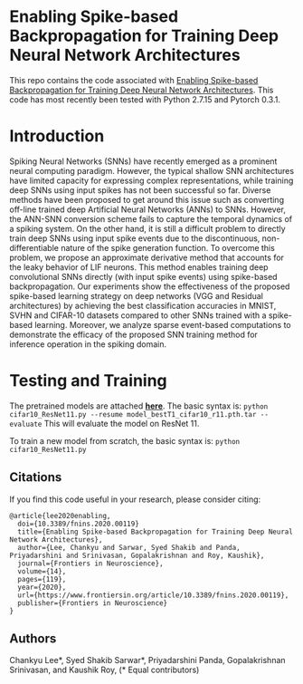 # Enabling Spike-based Backpropagation for Training Deep Neural Network Architectures

This repo contains the code associated with [Enabling Spike-based Backpropagation for Training Deep Neural Network Architectures](https://www.frontiersin.org/articles/10.3389/fnins.2020.00119/abstract). This code has most recently been tested with Python 2.7.15 and Pytorch 0.3.1.



# Introduction

Spiking Neural Networks (SNNs) have recently emerged as a prominent neural computing paradigm. However, the typical shallow SNN architectures have limited capacity for expressing complex representations, while training deep SNNs using input spikes has not been successful so far. Diverse methods have been proposed to get around this issue such as converting off-line trained deep Artificial Neural Networks (ANNs) to SNNs. However, the ANN-SNN conversion scheme fails to capture the temporal dynamics of a spiking system. On the other hand, it is still a difficult problem to directly train deep SNNs using input spike events due to the discontinuous, non-differentiable nature of the spike generation function. To overcome this problem, we propose an approximate derivative method that accounts for the leaky behavior of LIF neurons. This method enables training deep convolutional SNNs directly (with input spike events) using spike-based backpropagation. Our experiments show the effectiveness of the proposed spike-based learning strategy on deep networks (VGG and Residual architectures) by achieving the best classification accuracies in MNIST, SVHN and CIFAR-10 datasets compared to other SNNs trained with a spike-based learning. Moreover, we analyze sparse event-based computations to demonstrate the efficacy of the proposed SNN training method for inference operation in the spiking domain.


# Testing and Training
The pretrained models are attached [__**here**__](https://www.dropbox.com/sh/vvq9afkq90refka/AAAIEnyBZ_wO7eM510GCyZ8ta?dl=0). The basic syntax is:
```python cifar10_ResNet11.py --resume model_bestT1_cifar10_r11.pth.tar --evaluate```
This will evaluate the model on ResNet 11.

To train a new model from scratch, the basic syntax is:
```python cifar10_ResNet11.py```


## Citations

If you find this code useful in your research, please consider citing:

```
@article{lee2020enabling,
  doi={10.3389/fnins.2020.00119}
  title={Enabling Spike-based Backpropagation for Training Deep Neural Network Architectures},
  author={Lee, Chankyu and Sarwar, Syed Shakib and Panda, Priyadarshini and Srinivasan, Gopalakrishnan and Roy, Kaushik},
  journal={Frontiers in Neuroscience},
  volume={14},
  pages={119},
  year={2020},
  url={https://www.frontiersin.org/article/10.3389/fnins.2020.00119},
  publisher={Frontiers in Neuroscience}
}
```


## Authors

Chankyu Lee*, Syed Shakib Sarwar*, Priyadarshini Panda, Gopalakrishnan Srinivasan, and Kaushik Roy, (* Equal contributors)
